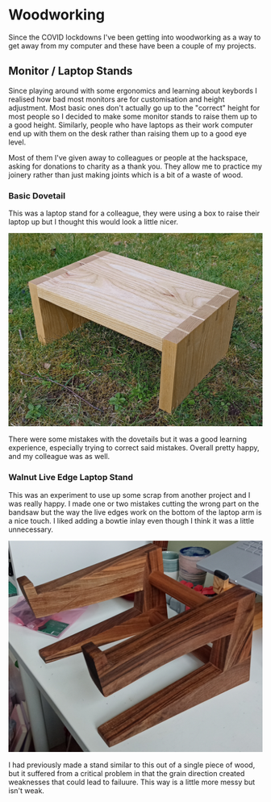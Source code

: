[static_path]: "static/"

# Woodworking

Since the COVID lockdowns I've been getting into woodworking as a way to get away from my computer and these have been a couple of my projects.

## Monitor / Laptop Stands

Since playing around with some ergonomics and learning about keybords I realised how bad most monitors are for customisation and height adjustment. Most basic ones don't actually go up to the "correct" height for most people so I decided to make some monitor stands to raise them up to a good height. Similarly, people who have laptops as their work computer end up with them on the desk rather than raising them up to a good eye level.

Most of them I've given away to colleagues or people at the hackspace, asking for donations to charity as a thank you. They allow me to practice my joinery rather than just making joints which is a bit of a waste of wood.

### Basic Dovetail

This was a laptop stand for a colleague, they were using a box to raise their laptop up but I thought this would look a little nicer.

![Dovetailed laptop stand](/static/images/firstlaptopstand.png)

There were some mistakes with the dovetails but it was a good learning experience, especially trying to correct said mistakes. Overall pretty happy, and my colleague was as well.

### Walnut Live Edge Laptop Stand

This was an experiment to use up some scrap from another project and I was really happy. I made one or two mistakes cutting the wrong part on the bandsaw but the way the live edges work on the bottom of the laptop arm is a nice touch. I liked adding a bowtie inlay even though I think it was a little unnecessary.

![Walnut laptop stand](/static/images/walnutoffcutlaptopstand.png)

I had previously made a stand similar to this out of a single piece of wood, but it suffered from a critical problem in that the grain direction created weaknesses that could lead to failuure. This way is a little more messy but isn't weak.